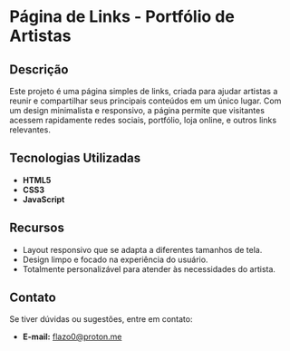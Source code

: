 # Página de Links - Portfólio de Artistas

## Descrição  
Este projeto é uma página simples de links, criada para ajudar artistas a reunir e compartilhar seus principais conteúdos em um único lugar. Com um design minimalista e responsivo, a página permite que visitantes acessem rapidamente redes sociais, portfólio, loja online, e outros links relevantes.  

## Tecnologias Utilizadas  
- **HTML5**  
- **CSS3**  
- **JavaScript**  

## Recursos  
- Layout responsivo que se adapta a diferentes tamanhos de tela.  
- Design limpo e focado na experiência do usuário.  
- Totalmente personalizável para atender às necessidades do artista.  

## Contato  
Se tiver dúvidas ou sugestões, entre em contato:  
- **E-mail:** flazo0@proton.me
